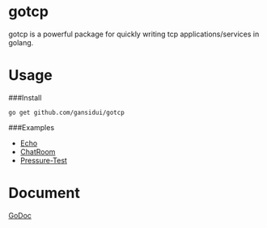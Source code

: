 gotcp
================

gotcp is a powerful package for quickly writing tcp applications/services in golang.


Usage
================

###Install

~~~
go get github.com/gansidui/gotcp
~~~


###Examples

* [Echo](https://github.com/gansidui/gotcp/examples/tree/master/echo)
* [ChatRoom](https://github.com/gansidui/gotcp/examples/tree/master/chatroom)
* [Pressure-Test](https://github.com/gansidui/gotcp/examples/tree/master/pressure-test)

Document
================

[GoDoc](http://godoc.org/github.com/gansidui/gotcp)